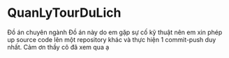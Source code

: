 # QuanLyTourDuLich
Đồ án chuyên ngành
Đồ án này do em gặp sự cố kỹ thuật nên em xin phép up source code lên một repository khác và thực hiện 1 commit-push duy nhất. Cảm ơn thầy cô đã xem qua ạ
